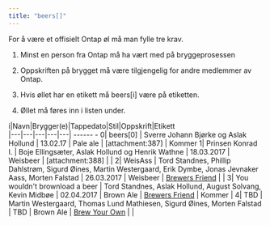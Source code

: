 ```yaml
---
title: "beers[]"
---
```


For å være et offisielt Ontap øl må man fylle tre krav. 


1. Minst en person fra Ontap må ha vært med på bryggeprosessen

2. Oppskriften på brygget må være tilgjengelig for andre medlemmer av Ontap.

3. Hvis øllet har en etikett må beers[i] være på etiketten.

4. Øllet må føres inn i listen under. 


i|Navn|Brygger(e)|Tappedato|Stil|Oppskrift|Etikett  
|---|---|---|---|---|                                                                            ------                -
0| beers[0] | Sverre Johann Bjørke og Aslak Hollund | 13.02.17 | Pale ale | [attachment:387] | Kommer
1| Prinsen Konrad I. | Boje Ellingsæter, Aslak Hollund og Henrik Wathne | 18.03.2017 | Weisbeer | [attachment:388] | |
2| WeisAss | Tord Standnes, Phillip Dahlstrøm, Sigurd Øines, Martin Westergaard, Erik Dymbe, Jonas Jevnaker Aass, Morten Falstad | 26.03.2017 | Weisbeer | [Brewers Friend](http://www.brewersfriend.com/homebrew/recipe/view/83225/bakke-brygg-weissbier-20-l) | |
3| You wouldn't brownload a beer | Tord Standnes, Aslak Hollund, August Solvang, Kevin Midbøe | 02.04.2017 | Brown Ale | [Brewers Friend](http://www.brewersfriend.com/homebrew/recipe/view/345118/macintosh-northern-english-brown-ale) | Kommer |
4| TBD | Martin Westergaard, Thomas Lund Mathiesen, Sigurd Øines, Morten Falstad | TBD | Brown Ale | [Brew Your Own](https://byo.com/bock/item/1983-northern-english-brown-ale-style-profile) | |